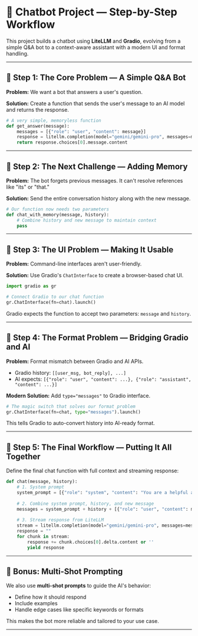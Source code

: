 # 🤖 Chatbot Project — Step-by-Step Workflow

This project builds a chatbot using **LiteLLM** and **Gradio**, evolving from a simple Q&A bot to a context-aware assistant with a modern UI and format handling.

---

## 🧠 Step 1: The Core Problem — A Simple Q&A Bot

**Problem:** We want a bot that answers a user's question.

**Solution:** Create a function that sends the user's message to an AI model and returns the response.

```python
# A very simple, memoryless function
def get_answer(message):
    messages = [{"role": "user", "content": message}]
    response = litellm.completion(model="gemini/gemini-pro", messages=messages)
    return response.choices[0].message.content
```

---

## 🧠 Step 2: The Next Challenge — Adding Memory

**Problem:** The bot forgets previous messages. It can't resolve references like "its" or "that."

**Solution:** Send the entire conversation history along with the new message.

```python
# Our function now needs two parameters
def chat_with_memory(message, history):
    # Combine history and new message to maintain context
    pass
```

---

## 🎨 Step 3: The UI Problem — Making It Usable

**Problem:** Command-line interfaces aren't user-friendly.

**Solution:** Use Gradio's `ChatInterface` to create a browser-based chat UI.

```python
import gradio as gr

# Connect Gradio to our chat function
gr.ChatInterface(fn=chat).launch()
```

Gradio expects the function to accept two parameters: `message` and `history`.

---

## 🔄 Step 4: The Format Problem — Bridging Gradio and AI

**Problem:** Format mismatch between Gradio and AI APIs.

- Gradio history: `[[user_msg, bot_reply], ...]`
- AI expects: `[{"role": "user", "content": ...}, {"role": "assistant", "content": ...}]`

**Modern Solution:** Add `type="messages"` to Gradio interface.

```python
# The magic switch that solves our format problem
gr.ChatInterface(fn=chat, type="messages").launch()
```

This tells Gradio to auto-convert history into AI-ready format.

---

## 🧩 Step 5: The Final Workflow — Putting It All Together

Define the final chat function with full context and streaming response:

```python
def chat(message, history):
    # 1. System prompt
    system_prompt = [{"role": "system", "content": "You are a helpful assistant."}]
    
    # 2. Combine system prompt, history, and new message
    messages = system_prompt + history + [{"role": "user", "content": message}]
    
    # 3. Stream response from LiteLLM
    stream = litellm.completion(model="gemini/gemini-pro", messages=messages, stream=True)
    response = ""
    for chunk in stream:
        response += chunk.choices[0].delta.content or ''
        yield response
```

---

## 🧠 Bonus: Multi-Shot Prompting

We also use **multi-shot prompts** to guide the AI's behavior:

- Define how it should respond
- Include examples
- Handle edge cases like specific keywords or formats

This makes the bot more reliable and tailored to your use case.

---

